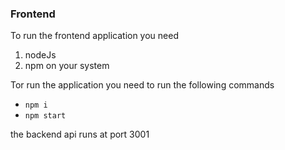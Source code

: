 
### Frontend
To run the frontend application you need
1. nodeJs
2. npm
on your system



Tor run the application you need to run the following commands
- `npm i`
- `npm start`

the backend api runs at port 3001